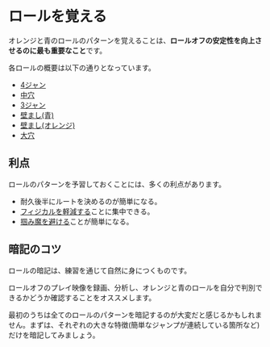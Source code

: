 # ロールを覚える

オレンジと青のロールのパターンを覚えることは、**ロールオフの安定性を向上させるのに最も重要なこと**です。

各ロールの概要は以下の通りとなっています。

* [4ジャン](../rolls/easy-4.md)
* [中穴](../rolls/isolated-duo.md)
* [3ジャン](../rolls/closed-open-open-closed.md)
* [壁まし(青)](../rolls/pillar-trench.md)
* [壁まし(オレンジ)](../rolls/5-waller.md)
* [大穴](../rolls/grand-canyon.md)

## 利点

ロールのパターンを予習しておくことには、多くの利点があります。

* 耐久後半にルートを決めるのが簡単になる。
* [フィジカルを軽減する](./reducing-desync.md)ことに集中できる。
* [掴み魔を避ける](./avoiding-griefers.md)ことが簡単になる。

## 暗記のコツ

ロールの暗記は、練習を通じて自然に身につくものです。

ロールオフのプレイ映像を録画、分析し、オレンジと青のロールを自分で判別できるかどうか確認することをオススメします。

最初のうちは全てのロールのパターンを暗記するのが大変だと感じるかもしれません。まずは、それぞれの大きな特徴(簡単なジャンプが連続している箇所など) だけを暗記してみましょう。
